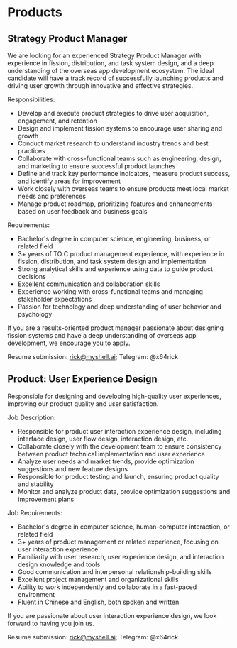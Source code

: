 # Products

## Strategy Product Manager

We are looking for an experienced Strategy Product Manager with experience in fission, distribution, and task system design, and a deep understanding of the overseas app development ecosystem. The ideal candidate will have a track record of successfully launching products and driving user growth through innovative and effective strategies.

Responsibilities:

* Develop and execute product strategies to drive user acquisition, engagement, and retention
* Design and implement fission systems to encourage user sharing and growth
* Conduct market research to understand industry trends and best practices
* Collaborate with cross-functional teams such as engineering, design, and marketing to ensure successful product launches
* Define and track key performance indicators, measure product success, and identify areas for improvement
* Work closely with overseas teams to ensure products meet local market needs and preferences
* Manage product roadmap, prioritizing features and enhancements based on user feedback and business goals

Requirements:

* Bachelor's degree in computer science, engineering, business, or related field
* 3+ years of TO C product management experience, with experience in fission, distribution, and task system design and implementation
* Strong analytical skills and experience using data to guide product decisions
* Excellent communication and collaboration skills
* Experience working with cross-functional teams and managing stakeholder expectations
* Passion for technology and deep understanding of user behavior and psychology

If you are a results-oriented product manager passionate about designing fission systems and have a deep understanding of overseas app development, we encourage you to apply.

Resume submission: rick@myshell.ai; Telegram: @x64rick

## Product: User Experience Design

Responsible for designing and developing high-quality user experiences, improving our product quality and user satisfaction.

Job Description:

* Responsible for product user interaction experience design, including interface design, user flow design, interaction design, etc.
* Collaborate closely with the development team to ensure consistency between product technical implementation and user experience
* Analyze user needs and market trends, provide optimization suggestions and new feature designs
* Responsible for product testing and launch, ensuring product quality and stability
* Monitor and analyze product data, provide optimization suggestions and improvement plans

Job Requirements:

* Bachelor's degree in computer science, human-computer interaction, or related field
* 3+ years of product management or related experience, focusing on user interaction experience
* Familiarity with user research, user experience design, and interaction design knowledge and tools
* Good communication and interpersonal relationship-building skills
* Excellent project management and organizational skills
* Ability to work independently and collaborate in a fast-paced environment
* Fluent in Chinese and English, both spoken and written

If you are passionate about user interaction experience design, we look forward to having you join us.

Resume submission: rick@myshell.ai; Telegram: @x64rick